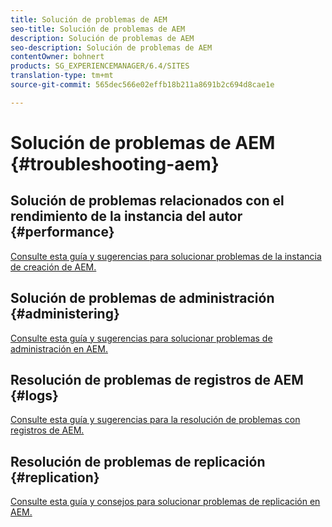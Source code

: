 ```yaml
---
title: Solución de problemas de AEM
seo-title: Solución de problemas de AEM
description: Solución de problemas de AEM
seo-description: Solución de problemas de AEM
contentOwner: bohnert
products: SG_EXPERIENCEMANAGER/6.4/SITES
translation-type: tm+mt
source-git-commit: 565dec566e02effb18b211a8691b2c694d8cae1e

---
```



# Solución de problemas de AEM {#troubleshooting-aem}

## Solución de problemas relacionados con el rendimiento de la instancia del autor {#performance}

[Consulte esta guía y sugerencias para solucionar problemas de la instancia de creación de AEM.](/help/sites-authoring/troubleshooting.md)

## Solución de problemas de administración {#administering}

[Consulte esta guía y sugerencias para solucionar problemas de administración en AEM.](/help/sites-administering/troubleshoot.md)

## Resolución de problemas de registros de AEM {#logs}

[Consulte esta guía y sugerencias para la resolución de problemas con registros de AEM.](/help/sites-administering/troubleshooting.md)

## Resolución de problemas de replicación {#replication}

[Consulte esta guía y consejos para solucionar problemas de replicación en AEM.](/help/sites-deploying/troubleshoot-rep.md)
